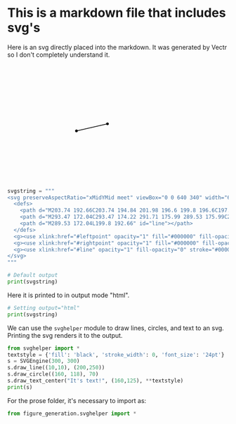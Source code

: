 # This is a markdown file that includes svg's

Here is an svg directly placed into the markdown.
It was generated by Vectr so I don't completely understand it.

<svg preserveAspectRatio="xMidYMid meet" viewBox="0 0 640 340" width="640" height="340">
  <defs>
    <path d="M203.74 192.66C203.74 194.84 201.98 196.6 199.8 196.6C197.63 196.6 195.86 194.84 195.86 192.66C195.86 190.49 197.63 188.72 199.8 188.72C201.98 188.72 203.74 190.49 203.74 192.66Z" id="c1brz1Q53F"></path>
    <path d="M293.47 172.04C293.47 174.22 291.71 175.99 289.53 175.99C287.36 175.99 285.59 174.22 285.59 172.04C285.59 169.87 287.36 168.1 289.53 168.1C291.71 168.1 293.47 169.87 293.47 172.04Z" id="c25jtgWfkH"></path>
    <path d="M289.53 172.04L199.8 192.66" id="a10E1EcCCI"></path>
  </defs>
  <g><g><g><use xlink:href="#c1brz1Q53F" opacity="1" fill="#000000" fill-opacity="1"></use><g><use xlink:href="#c1brz1Q53F" opacity="1" fill-opacity="0" stroke="#6f4150" stroke-width="0" stroke-opacity="1"></use></g></g><g><use xlink:href="#c25jtgWfkH" opacity="1" fill="#000000" fill-opacity="1"></use><g><use xlink:href="#c25jtgWfkH" opacity="1" fill-opacity="0" stroke="#6f4150" stroke-width="0" stroke-opacity="1"></use></g></g><g><g><use xlink:href="#a10E1EcCCI" opacity="1" fill-opacity="0" stroke="#000000" stroke-width="2" stroke-opacity="1"></use></g></g></g></g>
</svg>

```python {cmd id="svgstring"}
svgstring = """
<svg preserveAspectRatio="xMidYMid meet" viewBox="0 0 640 340" width="640" height="340">
  <defs>
    <path d="M203.74 192.66C203.74 194.84 201.98 196.6 199.8 196.6C197.63 196.6 195.86 194.84 195.86 192.66C195.86 190.49 197.63 188.72 199.8 188.72C201.98 188.72 203.74 190.49 203.74 192.66Z" id="leftpoint"></path>
    <path d="M293.47 172.04C293.47 174.22 291.71 175.99 289.53 175.99C287.36 175.99 285.59 174.22 285.59 172.04C285.59 169.87 287.36 168.1 289.53 168.1C291.71 168.1 293.47 169.87 293.47 172.04Z" id="rightpoint"></path>
    <path d="M289.53 172.04L199.8 192.66" id="line"></path>
  </defs>
  <g><use xlink:href="#leftpoint" opacity="1" fill="#000000" fill-opacity="1"></use></g>
  <g><use xlink:href="#rightpoint" opacity="1" fill="#000000" fill-opacity="1"></use></g>
  <g><use xlink:href="#line" opacity="1" fill-opacity="0" stroke="#000000" stroke-width="2" stroke-opacity="1"></use></g>
</svg>
"""
```

```python {cmd continue="svgstring"}
# Default output
print(svgstring)
```

Here it is printed to in output mode "html".

```python {cmd continue="svgstring" output="html"}
# Setting output="html"
print(svgstring)
```

We can use the `svghelper` module to draw lines, circles, and text to an svg.  Printing the svg renders it to the output.

```python {cmd output="html"}
from svghelper import *
textstyle = {'fill': 'black', 'stroke_width': 0, 'font_size': '24pt'}
s = SVGEngine(300, 300)
s.draw_line((10,10), (200,250))
s.draw_circle((160, 118), 70)
s.draw_text_center("It's text!", (160,125), **textstyle)
print(s)
```

For the prose folder, it's necessary to import as:

```python
from figure_generation.svghelper import *
```

